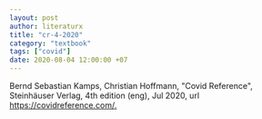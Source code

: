 ```yaml
---
layout: post
author: literaturx
title: "cr-4-2020"
category: "textbook"
tags: ["covid"]
date: 2020-08-04 12:00:00 +07
---
```


Bernd Sebastian Kamps, Christian Hoffmann, "Covid Reference", Steinhäuser Verlag, 4th edition (eng), Jul 2020, url <https://covidreference.com/>[.](https://drive.google.com/file/d/1RRx7L8UEpREP0roIMNSUYhgX6PQHpInk/view?usp=sharing)